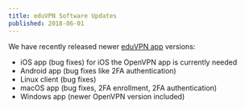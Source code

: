 ```yaml
---
title: eduVPN Software Updates
published: 2018-06-01
---
```


We have recently released newer [eduVPN app](../apps.html) versions:

- iOS app (bug fixes) for iOS the OpenVPN app is currently needed
- Android app (bug fixes like 2FA authentication)
- Linux client (bug fixes)
- macOS app (bug fixes, 2FA enrollment, 2FA authentication)
- Windows app (newer OpenVPN version included)
